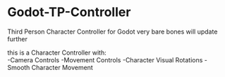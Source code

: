 # Godot-TP-Controller
Third Person Character Controller for Godot
very bare bones will update further

this is a Character Controller with:<br>
-Camera Controls
-Movement Controls
-Character Visual Rotations
-Smooth Character Movement
